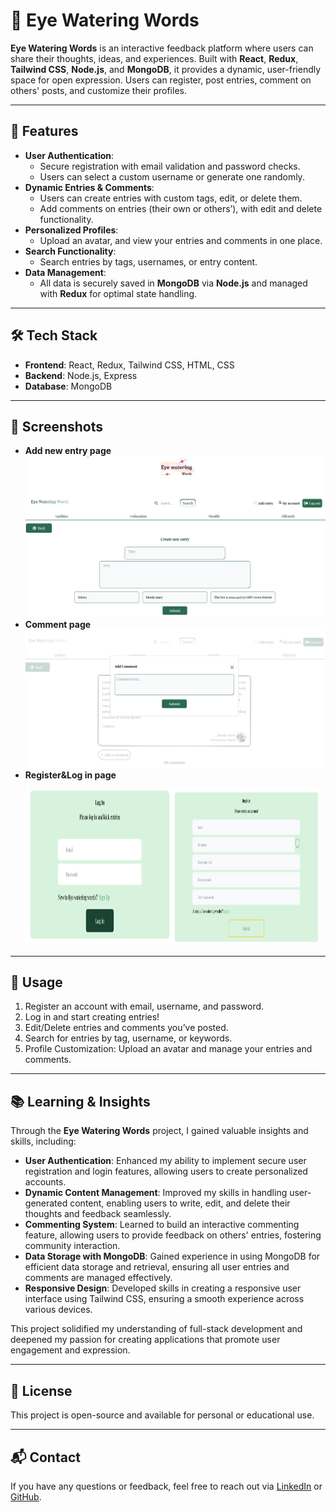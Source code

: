 
# 📝 Eye Watering Words

**Eye Watering Words** is an interactive feedback platform where users can share their thoughts, ideas, and experiences. Built with **React**, **Redux**, **Tailwind CSS**, **Node.js**, and **MongoDB**, it provides a dynamic, user-friendly space for open expression. Users can register, post entries, comment on others' posts, and customize their profiles.

---
## 🚀 Features

- **User Authentication**: 
  - Secure registration with email validation and password checks.
  - Users can select a custom username or generate one randomly.
- **Dynamic Entries & Comments**:
  - Users can create entries with custom tags, edit, or delete them.
  - Add comments on entries (their own or others’), with edit and delete functionality.
- **Personalized Profiles**: 
  - Upload an avatar, and view your entries and comments in one place.
- **Search Functionality**:
  - Search entries by tags, usernames, or entry content.
- **Data Management**:
  - All data is securely saved in **MongoDB** via **Node.js** and managed with **Redux** for optimal state handling.
  
---

## 🛠️ Tech Stack

- **Frontend**: React, Redux, Tailwind CSS, HTML, CSS
- **Backend**: Node.js, Express
- **Database**: MongoDB

---

## 📸 Screenshots

- **Add new entry page**
  ![entry page](./frontend/src/components/image/entry.png) 
- **Comment page**
  ![Comment page](./frontend/src/components/image/comment.png)
- **Register&Log in page**
  <p><img width="49%" height="250" src="./frontend/src/components/image/login.png"><img width="49%" height="250" src="./frontend/src/components/image/register.png"></p>

---

## 🔑 Usage

1. Register an account with email, username, and password.
2. Log in and start creating entries!
3. Edit/Delete entries and comments you’ve posted.
4. Search for entries by tag, username, or keywords.
5. Profile Customization: Upload an avatar and manage your entries and comments.

---

## 📚 Learning & Insights
Through the **Eye Watering Words** project, I gained valuable insights and skills, including:

- **User Authentication**: Enhanced my ability to implement secure user registration and login features, allowing users to create personalized accounts.
- **Dynamic Content Management**: Improved my skills in handling user-generated content, enabling users to write, edit, and delete their thoughts and feedback seamlessly.
- **Commenting System**: Learned to build an interactive commenting feature, allowing users to provide feedback on others' entries, fostering community interaction.
- **Data Storage with MongoDB**: Gained experience in using MongoDB for efficient data storage and retrieval, ensuring all user entries and comments are managed effectively.
- **Responsive Design**: Developed skills in creating a responsive user interface using Tailwind CSS, ensuring a smooth experience across various devices.

This project solidified my understanding of full-stack development and deepened my passion for creating applications that promote user engagement and expression.

---
## 📄 License
This project is open-source and available for personal or educational use.

---
## 📬 Contact
If you have any questions or feedback, feel free to reach out via [LinkedIn](https://www.linkedin.com/in/selenkarakaya/) or [GitHub](https://github.com/selenkarakaya).

